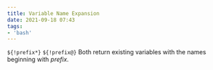 ```yaml
---
title: Variable Name Expansion
date: 2021-09-18 07:43
tags:
- 'bash'
---
```


`${!prefix*}` `${!prefix@}` Both return existing variables with the
names beginning with *prefix*.
